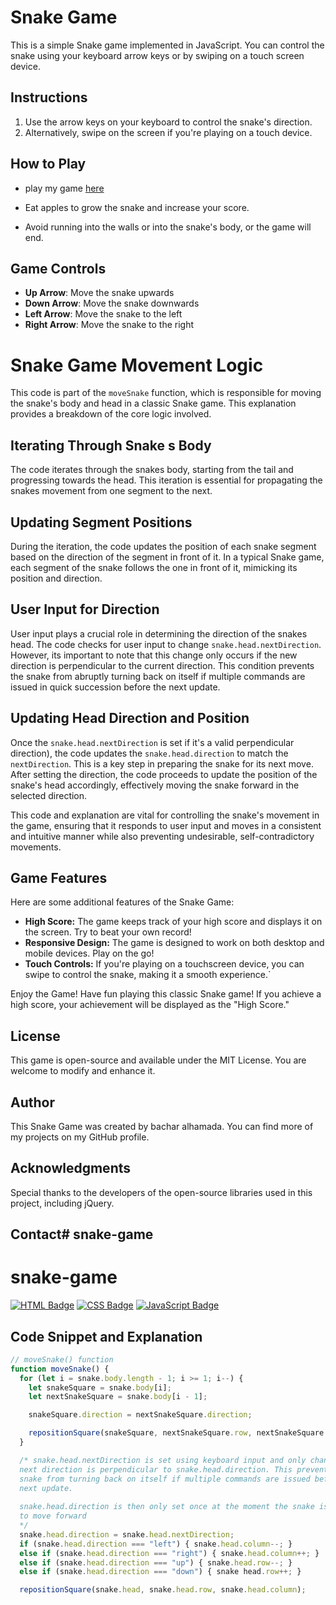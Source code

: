 # Snake Game

This is a simple Snake game implemented in JavaScript. You can control the snake using your keyboard arrow keys or by swiping on a touch screen device.

## Instructions

1. Use the arrow keys on your keyboard to control the snake's direction.
2. Alternatively, swipe on the screen if you're playing on a touch device.

## How to Play
- play my game [here](https://bachar157.github.io/random-game/)


- Eat apples to grow the snake and increase your score.
- Avoid running into the walls or into the snake's body, or the game will end.

## Game Controls

- **Up Arrow**: Move the snake upwards
- **Down Arrow**: Move the snake downwards
- **Left Arrow**: Move the snake to the left
- **Right Arrow**: Move the snake to the right




# Snake Game Movement Logic

This code is part of the `moveSnake` function, which is responsible for moving the snake's body and head in a
 classic Snake game. This explanation provides a breakdown of the core logic involved.

## Iterating Through Snake s Body
The code iterates through the snakes body, starting from the tail and progressing towards the head.
 This iteration is essential for propagating the snakes movement from one segment to the next.

## Updating Segment Positions
During the iteration, the code updates the position of each snake segment based on the direction of the segment
 in front of it. In a typical Snake game, each segment of the snake follows the one in front of it, mimicking its
position and direction.

## User Input for Direction
User input plays a crucial role in determining the direction of the snakes head. The code checks for user input to
 change `snake.head.nextDirection`. However, its important to note that this change only occurs if the new
 direction is perpendicular to the current direction. This condition prevents the snake from abruptly
 turning back on itself if multiple commands are issued in quick succession before the next update.

## Updating Head Direction and Position
Once the `snake.head.nextDirection` is set if it's a valid perpendicular direction), the code updates the `snake.head.direction` to match the `nextDirection`. This is a key step in preparing the snake for its
 next move. After setting the direction, the code proceeds to update the position of the snake's
head accordingly, effectively moving the snake forward in the selected direction.

This code and explanation are vital for controlling the snake's movement in the game, ensuring that it
 responds to user input and moves in a consistent and intuitive manner while also preventing undesirable, self-contradictory movements.

## Game Features

Here are some additional features of the Snake Game:

- **High Score:** The game keeps track of your high score and displays it on the screen. Try to beat your
 own record!
- **Responsive Design:** The game is designed to work on both desktop and mobile devices. Play on the go!
- **Touch Controls:** If you're playing on a touchscreen device, you can swipe to control the snake, making
it a smooth experience.`

Enjoy the Game! Have fun playing this classic Snake game! If you achieve a high score, your achievement
will be displayed as the "High Score."

## License

This game is open-source and available under the MIT License. You are welcome to modify and enhance it.

## Author

This Snake Game was created by bachar alhamada. You can find more of my projects on my GitHub profile.

## Acknowledgments

Special thanks to the developers of the open-source libraries used in this project, including jQuery.

## Contact# snake-game
# snake-game
[![HTML Badge](https://img.shields.io/badge/-HTML-E34F26?style=for-the-badge&labelColor=black&logo=html5&logoColor=E34F26)](#)
[![CSS Badge](https://img.shields.io/badge/-CSS-1572B6?style=for-the-badge&labelColor=black&logo=css3&logoColor=1572B6)](#)
[![JavaScript Badge](https://img.shields.io/badge/-JavaScript-F7DF1E?style=for-the-badge&labelColor=black&logo=javascript&logoColor=F7DF1E)](#)

## Code Snippet and Explanation

```javascript
// moveSnake() function
function moveSnake() {
  for (let i = snake.body.length - 1; i >= 1; i--) {
    let snakeSquare = snake.body[i];
    let nextSnakeSquare = snake.body[i - 1];

    snakeSquare.direction = nextSnakeSquare.direction;

    repositionSquare(snakeSquare, nextSnakeSquare.row, nextSnakeSquare.column);
  }

  /* snake.head.nextDirection is set using keyboard input and only changes if the
  next direction is perpendicular to snake.head.direction. This prevents the 
  snake from turning back on itself if multiple commands are issued before the
  next update.
  
  snake.head.direction is then only set once at the moment the snake is prepared
  to move forward
  */
  snake.head.direction = snake.head.nextDirection;
  if (snake.head.direction === "left") { snake.head.column--; }
  else if (snake.head.direction === "right") { snake.head.column++; }
  else if (snake.head.direction === "up") { snake.head.row--; }
  else if (snake.head.direction === "down") { snake head.row++; }

  repositionSquare(snake.head, snake.head.row, snake.head.column);
